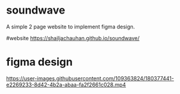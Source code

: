 # soundwave
A simple 2 page website to implement figma design.

#website
https://shailjachauhan.github.io/soundwave/


# figma design
https://user-images.githubusercontent.com/109363824/180377441-e2269233-8d42-4b2a-abaa-fa2f2661c028.mp4



